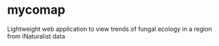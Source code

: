 # mycomap
Lightweight web application to view trends of fungal ecology in a region from iNaturalist data
